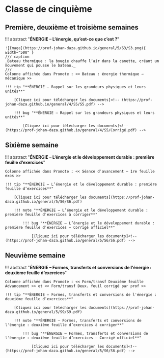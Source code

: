 # Classe de cinquième

## Première, deuxième et troisième semaines

!!! abstract "**ÉNERGIE – L’énergie, qu’est-ce que c’est ?**"

    ![Image](https://prof-johan-daza.github.io/general/5/S3/S3.png){ width="500" }
    /// caption 
    _Bateau thermique : la bougie chauffe l’air dans la canette, créant un mouvement qui pousse le bateau._
    ///
    Colonne affichée dans Pronote : << Bateau : énergie thermique → mécanique >>

    !!! tip "**ÉNERGIE – Rappel sur les grandeurs physiques et leurs unités**"

        [Cliquez ici pour télécharger les documents]<!-- (https://prof-johan-daza.github.io/general/4/S5/S5.pdf) -->
            
        !!! bug "**ÉNERGIE – Rappel sur les grandeurs physiques et leurs unités**"
                            
            [Cliquez ici pour télécharger les documents]<!-- (https://prof-johan-daza.github.io/general/4/S5/Corrigé.pdf) -->

## Sixième semaine

!!! abstract "**ÉNERGIE – L’énergie et le développement durable : première feuille d’exercices**"

    Colonne affichée dans Pronote : << Séance d’avancement – 1re feuille exos >>

    !!! tip "**ÉNERGIE – L’énergie et le développement durable : première feuille d’exercices**"

        [Cliquez ici pour télécharger les documents](https://prof-johan-daza.github.io/general/5/S6/S6.pdf)

        !!! note "**ÉNERGIE – L’énergie et le développement durable : première feuille d’exercices à corriger**"
          
            !!! bug "**ÉNERGIE – L’énergie et le développement durable : première feuille d’exercices – Corrigé officiel**"

                [Cliquez ici pour télécharger les documents]<!-- (https://prof-johan-daza.github.io/general/5/S6/S6.pdf) -->

## Neuvième semaine

!!! abstract "**ÉNERGIE – Formes, transferts et conversions de l'énergie : deuxième feuille d’exercices**"

    Colonne affichée dans Pronote : << Form/transf Deuxième feuille Advancement >> et << Form/transf Deux. feuil corrigé par prof >>

    !!! tip "**ÉNERGIE – Formes, transferts et conversions de l'énergie : deuxième feuille d’exercices**"

        [Cliquez ici pour télécharger les documents](https://prof-johan-daza.github.io/general/5/S9/S9.pdf)

        !!! note "**ÉNERGIE – Formes, transferts et conversions de l'énergie : deuxième feuille d’exercices à corriger**"
          
            !!! bug "**ÉNERGIE – Formes, transferts et conversions de l'énergie : deuxième feuille d’exercices – Corrigé officiel**"

                [Cliquez ici pour télécharger les documents]<!-- (https://prof-johan-daza.github.io/general/5/S6/S6.pdf) -->  
                